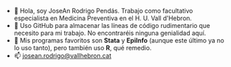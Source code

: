 - 👋 Hola, soy JoseAn Rodrigo Pendás. Trabajo como facultativo especialista en Medicina Preventiva en el H. U. Vall d'Hebron.
- 👀 Uso GitHub para almacenar las líneas de código rudimentario que necesito para mi trabajo. No encontraréis ninguna genialidad aquí.
- 💞️ Mis programas favoritos son **Stata** y **EpiInfo** (aunque este último ya no lo uso tanto), pero también uso **R**, qué remedio.
- 📫 josean.rodrigo@vallhebron.cat

<!---
JoseAn-R/JoseAn-R is a ✨ special ✨ repository because its `README.md` (this file) appears on your GitHub profile.
You can click the Preview link to take a look at your changes.
--->
